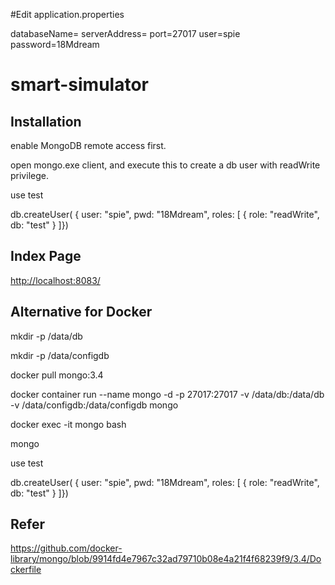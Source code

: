 #Edit application.properties

databaseName=<your value>
serverAddress=<your ip or host name>
port=27017
user=spie
password=18Mdream

smart-simulator
==
Installation
-------------
enable MongoDB remote access first.

open mongo.exe client, and execute this to create a db user with readWrite privilege.

use test

db.createUser( { user: "spie", pwd: "18Mdream", roles: [ { role: "readWrite", db: "test" } ]})


Index Page
--
<http://localhost:8083/>

Alternative for Docker
--
mkdir -p /data/db

mkdir -p /data/configdb

docker pull mongo:3.4

docker container run --name mongo -d -p 27017:27017 -v /data/db:/data/db  -v  /data/configdb:/data/configdb mongo 

docker exec -it mongo bash

mongo

use test

db.createUser( { user: "spie", pwd: "18Mdream", roles: [ { role: "readWrite", db: "test" } ]})

Refer 
--
https://github.com/docker-library/mongo/blob/9914fd4e7967c32ad79710b08e4a21f4f68239f9/3.4/Dockerfile

